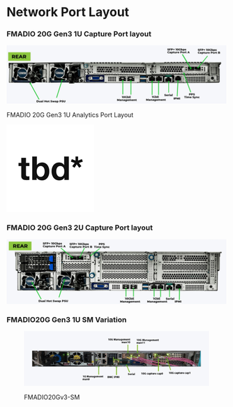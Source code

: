 # Network Port Layout

### FMADIO 20G Gen3 1U Capture Port  layout

![](<.gitbook/assets/image (17).png>)

FMADIO 20G Gen3 1U Analytics Port Layout

![](.gitbook/assets/tbd.png)

### FMADIO 20G Gen3 2U Capture Port layout

![](<.gitbook/assets/image (18).png>)

### FMADIO20G Gen3 1U SM Variation

<figure><img src=".gitbook/assets/image (3).png" alt=""><figcaption><p>FMADIO20Gv3-SM</p></figcaption></figure>
